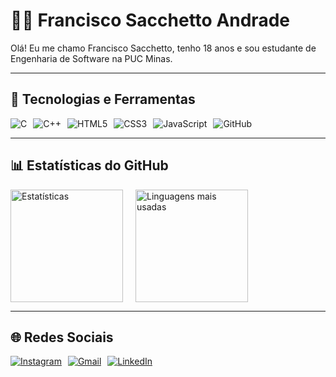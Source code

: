 # 👨‍💻 Francisco Sacchetto Andrade

Olá! Eu me chamo Francisco Sacchetto, tenho 18 anos e sou estudante de Engenharia de Software na PUC Minas.

---

## 🚀 Tecnologias e Ferramentas

<div style="display: flex; gap: 10px; flex-wrap: wrap;">
  <img src="https://img.shields.io/badge/C-00599C?style=for-the-badge&logo=c&logoColor=white" alt="C" />
  <img src="https://img.shields.io/badge/C++-00599C?style=for-the-badge&logo=cplusplus&logoColor=white" alt="C++" />
  <img src="https://img.shields.io/badge/HTML5-E34F26?style=for-the-badge&logo=html5&logoColor=white" alt="HTML5" />
  <img src="https://img.shields.io/badge/CSS3-1572B6?style=for-the-badge&logo=css3&logoColor=white" alt="CSS3" />
  <img src="https://img.shields.io/badge/JavaScript-F7DF1E?style=for-the-badge&logo=javascript&logoColor=black" alt="JavaScript" />
  <img src="https://img.shields.io/badge/GitHub-100000?style=for-the-badge&logo=github&logoColor=white" alt="GitHub" />
</div>

---

## 📊 Estatísticas do GitHub

<div style="display: flex; flex-wrap: wrap; gap: 20px;">
  <img height="180em" src="https://github-readme-stats.vercel.app/api?username=franciscosacchetto&show_icons=true&theme=tokyonight&hide=contribs,prs&count_private=true" alt="Estatísticas" />
  <img height="180em" src="https://github-readme-stats.vercel.app/api/top-langs/?username=franciscosacchetto&layout=compact&theme=tokyonight&langs_count=6" alt="Linguagens mais usadas" />
</div>

---

## 🌐 Redes Sociais

<div style="display: flex; gap: 10px;">
  <a href="https://www.instagram.com/franciscosacchetto?igsh=MTl1cjE4YTB5NzRyYw==" target="_blank">
    <img src="https://img.shields.io/badge/Instagram-E4405F?style=for-the-badge&logo=instagram&logoColor=white" alt="Instagram" />
  </a>
  <a href="mailto:franciscosacchettoandrade@gmail.com">
    <img src="https://img.shields.io/badge/Gmail-D14836?style=for-the-badge&logo=gmail&logoColor=white" alt="Gmail" />
  </a>
  <a href="https://www.linkedin.com/in/francisco-sacchetto-andrade/" target="_blank">
    <img src="https://img.shields.io/badge/LinkedIn-0077B5?style=for-the-badge&logo=linkedin&logoColor=white" alt="LinkedIn" />
  </a>
</div>
